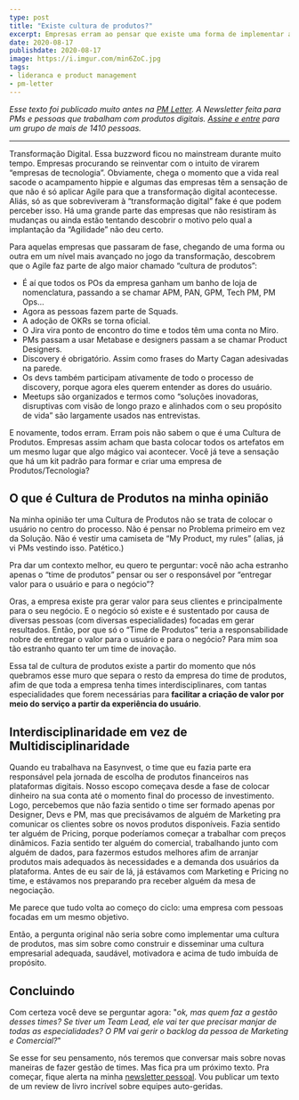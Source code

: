 ```yaml
---
type: post
title: "Existe cultura de produtos?"
excerpt: Empresas erram ao pensar que existe uma forma de implementar a tão falada Cultura de Produtos
date: 2020-08-17
publishdate: 2020-08-17
image: https://i.imgur.com/min6ZoC.jpg
tags:
- lideranca e product management
- pm-letter
---
```


_Esse texto foi publicado muito antes na [PM Letter](https://pmletter.substack.com/). A Newsletter feita para PMs e pessoas que trabalham com produtos digitais. [Assine e entre](https://pmletter.substack.com/) para um grupo de mais de 1410 pessoas._

---

Transformação Digital. Essa buzzword ficou no mainstream durante muito tempo. Empresas procurando se reinventar com o intuito de virarem “empresas de tecnologia”. Obviamente, chega o momento que a vida real sacode o acampamento hippie e algumas das empresas têm a sensação de que não é só aplicar Agile para que a transformação digital acontecesse. Aliás, só as que sobreviveram à “transformação digital” fake é que podem perceber isso. Há uma grande parte das empresas que não resistiram às mudanças ou ainda estão tentando descobrir o motivo pelo qual a implantação da “Agilidade” não deu certo.

Para aquelas empresas que passaram de fase, chegando de uma forma ou outra em um nível mais avançado no jogo da transformação, descobrem que o Agile faz parte de algo maior chamado “cultura de produtos”:

- É aí que todos os POs da empresa ganham um banho de loja de nomenclatura, passando a se chamar APM, PAN, GPM, Tech PM, PM Ops... 
- Agora as pessoas fazem parte de Squads. 
- A adoção de OKRs se torna oficial. 
- O Jira vira ponto de encontro do time e todos têm uma conta no Miro. 
- PMs passam a usar Metabase e designers passam a se chamar Product Designers. 
- Discovery é obrigatório. Assim como frases do Marty Cagan adesivadas na parede. 
- Os devs também participam ativamente de todo o processo de discovery, porque agora eles querem entender as dores do usuário. 
- Meetups são organizados e termos como “soluções inovadoras, disruptivas com visão de longo prazo e alinhados com o seu propósito de vida” são largamente usados nas entrevistas.

E novamente, todos erram. Erram pois não sabem o que é uma Cultura de Produtos. Empresas assim acham que basta colocar todos os artefatos em um mesmo lugar que algo mágico vai acontecer. Você já teve a sensação que há um kit padrão para formar e criar uma empresa de Produtos/Tecnologia?

## O que é Cultura de Produtos na minha opinião

Na minha opinião ter uma Cultura de Produtos não se trata de colocar o usuário no centro do processo. Não é pensar no Problema primeiro em vez da Solução. Não é vestir uma camiseta de “My Product, my rules” (alias, já vi PMs vestindo isso. Patético.)

Pra dar um contexto melhor, eu quero te perguntar: você não acha estranho apenas o “time de produtos” pensar ou ser o responsável por “entregar valor para o usuário e para o negócio”? 

Oras, a empresa existe pra gerar valor para seus clientes e principalmente para o seu negócio. E o negócio só existe e é sustentado por causa de diversas pessoas (com diversas especialidades) focadas em gerar resultados. Então, por que só o “Time de Produtos” teria a responsabilidade nobre de entregar o valor para o usuário e para o negócio? Para mim soa tão estranho quanto ter um time de inovação.

Essa tal de cultura de produtos existe a partir do momento que nós quebramos esse muro que separa o resto da empresa do time de produtos, afim de que toda a empresa tenha times interdisciplinares, com tantas especialidades que forem necessárias para **facilitar a criação de valor por meio do serviço a partir da experiência do usuário**.

## Interdisciplinaridade em vez de  Multidisciplinaridade

Quando eu trabalhava na Easynvest, o time que eu fazia parte era responsável pela jornada de escolha de produtos financeiros nas plataformas digitais. Nosso escopo começava desde a fase de colocar dinheiro na sua conta até o momento final do processo de investimento. Logo, percebemos que não fazia sentido o time ser formado apenas por Designer, Devs e PM, mas que precisávamos de alguém de Marketing pra comunicar os clientes sobre os novos produtos disponíveis. Fazia sentido ter alguém de Pricing, porque poderíamos começar a trabalhar com preços dinâmicos. Fazia sentido ter alguém do comercial, trabalhando junto com alguém de dados, para fazermos estudos melhores afim de arranjar produtos mais adequados às necessidades e a demanda dos usuários da plataforma. Antes de eu sair de lá, já estávamos com Marketing e Pricing no time, e estávamos nos preparando pra receber alguém da mesa de negociação.

Me parece que tudo volta ao começo do ciclo: uma empresa com pessoas focadas em um mesmo objetivo.

Então, a pergunta original não seria sobre como implementar uma cultura de produtos, mas sim sobre como construir e disseminar uma cultura empresarial adequada, saudável, motivadora e acima de tudo imbuída de propósito.

## Concluindo

Com certeza você deve se perguntar agora: "*ok, mas quem faz a gestão desses times? Se tiver um Team Lead, ele vai ter que precisar manjar de todas as especialidades? O PM vai gerir o backlog da pessoa de Marketing e Comercial?*"

Se esse for seu pensamento, nós teremos que conversar mais sobre novas maneiras de fazer gestão de times. Mas fica pra um próximo texto. Pra começar, fique alerta na minha [newsletter pessoal](https://diegoeis.substack.com/). Vou publicar um texto de um review de livro incrível sobre equipes auto-geridas.
